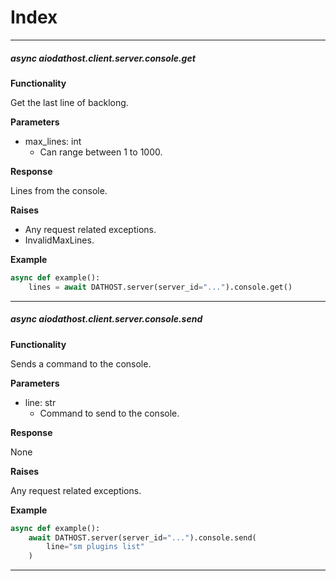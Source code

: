 # Index

___

##### async aiodathost.client.server.console.get

**Functionality**

Get the last line of backlong.


**Parameters**

- max_lines: int
    - Can range between 1 to 1000.

**Response**

Lines from the console.

**Raises**

- Any request related exceptions.
- InvalidMaxLines.

**Example**

```python
async def example():
    lines = await DATHOST.server(server_id="...").console.get()
```

___

##### async aiodathost.client.server.console.send

**Functionality**

Sends a command to the console.


**Parameters**

- line: str
    - Command to send to the console.

**Response**

None

**Raises**

Any request related exceptions.

**Example**

```python
async def example():
    await DATHOST.server(server_id="...").console.send(
        line="sm plugins list"
    )
```

___
